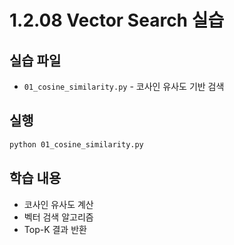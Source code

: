 # 1.2.08 Vector Search 실습

## 실습 파일
- `01_cosine_similarity.py` - 코사인 유사도 기반 검색

## 실행
```bash
python 01_cosine_similarity.py
```

## 학습 내용
- 코사인 유사도 계산
- 벡터 검색 알고리즘
- Top-K 결과 반환
